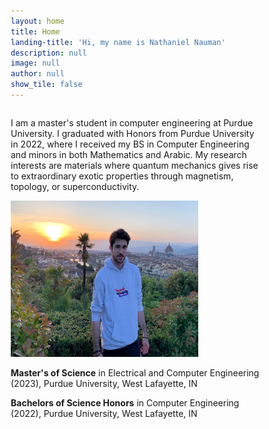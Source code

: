 ```yaml
---
layout: home
title: Home
landing-title: 'Hi, my name is Nathaniel Nauman'
description: null
image: null
author: null
show_tile: false
---
```


<html>
<head>
<meta name="viewport" content="width=device-width, initial-scale=1">
<style>
* {
  box-sizing: border-box;
}

/* Create two unequal columns that floats next to each other */
.column {
  float: left;
  padding: 10px;
  /* height: 300px; Should be removed. Only for demonstration */
}

.left {
  width: 70%;
}

.right {
  width: 30%;
}

/* Clear floats after the columns */
.row:after {
  content: "";
  display: table;
  clear: both;
}
</style>
</head>
<body>

<div class="row">
  <div class="column left">
    <p>I am a master's student in computer engineering at Purdue University. I graduated with Honors from Purdue University in 2022, where I received my BS in Computer Engineering and minors in both Mathematics and Arabic.
    My research interests are materials where quantum mechanics gives rise to extraordinary exotic properties through magnetism, topology, or superconductivity.</p>
  </div>
  <div class="column right">
    <img src="assets/images/bio_photo.jpg" alt="Nathaniel Nauman" width="300" height="250"> 
  </div>
</div>

</body>
</html>

**Master's of Science** in Electrical and Computer Engineering (2023), Purdue University, West Lafayette, IN

**Bachelors of Science Honors** in Computer Engineering (2022), Purdue University, West Lafayette, IN
